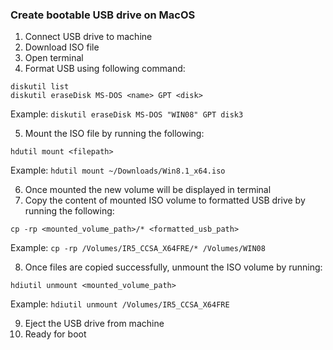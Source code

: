 ### Create bootable USB drive on MacOS

1. Connect USB drive to machine
2. Download ISO file  
3. Open terminal  
4. Format USB using following command:
```
diskutil list
diskutil eraseDisk MS-DOS <name> GPT <disk>
```
Example: `diskutil eraseDisk MS-DOS "WIN08" GPT disk3`  

5. Mount the ISO file by running the following:
```
hdutil mount <filepath>
```
Example: `hdutil mount ~/Downloads/Win8.1_x64.iso`

6. Once mounted the new volume will be displayed in terminal
7. Copy the content of mounted ISO volume to formatted USB drive by running the following:
```
cp -rp <mounted_volume_path>/* <formatted_usb_path>
```
Example: `cp -rp /Volumes/IR5_CCSA_X64FRE/* /Volumes/WIN08`

8. Once files are copied successfully, unmount the ISO volume by running:
```
hdiutil unmount <mounted_volume_path>
```
Example: `hdiutil unmount /Volumes/IR5_CCSA_X64FRE`  

9. Eject the USB drive from machine
10. Ready for boot
